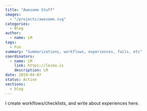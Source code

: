 ```yaml
---
title: "Awesome Stuff"
images:
  - "/projects/awesome.svg"
categories:
  - Blog
author:
  - name: LM
tags:
  - Fun
summary: "Summarizations, workflows, experiences, fails, etc"
coordinators:
  - name: LM
    link: https://leima.is
    description: LM
date: 2019-04-07
status: Active
sections:
  - blog
---
```


I create workflows/checklists, and write about experiences here.
